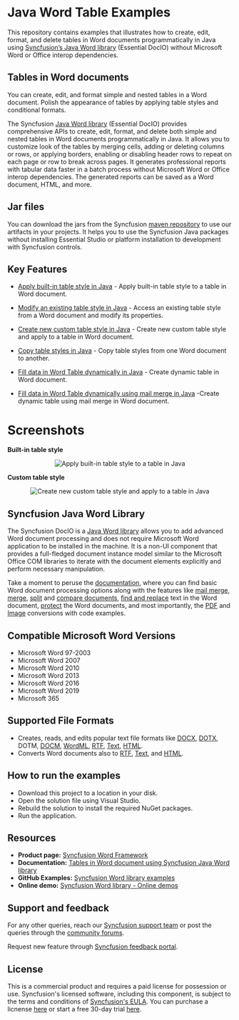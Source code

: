 # Java Word Table Examples

This repository contains examples that illustrates how to create, edit, format, and delete tables in Word documents programmatically in Java using [Syncfusion’s Java Word library](https://www.syncfusion.com/document-processing/word-framework/java/word-library?utm_source=github&utm_medium=listing&utm_campaign=github-docio-examples) (Essential DocIO) without Microsoft Word or Office interop dependencies.

## Tables in Word documents

You can create, edit, and format simple and nested tables in a Word document. Polish the appearance of tables by applying table styles and conditional formats.

The Syncfusion [Java Word library](https://www.syncfusion.com/document-processing/word-framework/java/word-library?utm_source=github&utm_medium=listing&utm_campaign=github-docio-examples) (Essential DocIO) provides comprehensive APIs to create, edit, format, and delete both simple and nested tables in Word documents programmatically in Java. It allows you to customize look of the tables by merging cells, adding or deleting columns or rows, or applying borders, enabling or disabling header rows to repeat on each page or row to break across pages. It generates professional reports with tabular data faster in a batch process without Microsoft Word or Office interop dependencies. The generated reports can be saved as a Word document, HTML, and more.

## Jar files


You can download the jars from the Syncfusion [maven repository](https://jars.syncfusion.com/?_ga=2.177721445.1332356717.1617771042-23317178.1569844681) to use our artifacts in your projects. It helps you to use the Syncfusion Java packages without installing Essential Studio or platform installation to development with Syncfusion controls.

## Key Features

- [Apply built-in table style in Java](applybuiltintablestyles/) - Apply built-in table style to a table in Word document.

- [Modify an existing table style in Java](modifyexistingtablestyle/) - Access an existing table style from a Word document and modify its properties.

- [Create new custom table style in Java](applycustomtablestyles/) - Create new custom table style and apply to a table in Word document.

- [Copy table styles in Java](copytablestyles/) - Copy table styles from one Word document to another.

- [Fill data in Word Table dynamically in Java](dynamictable/) - Create dynamic table in Word document.

- [Fill data in Word Table dynamically using mail merge in Java](dynamictableusingmailmerge/) -Create dynamic table using mail merge in Word document.

# Screenshots

**Built-in table style**

<p align="center"> 
<img src="screenshots/Built-in-table-style.png" alt="Apply built-in table style to a table in Java"/> 
</p>

**Custom table style**

<p align="center"> 
<img src="screenshots/Custom-table-style.png" alt="Create new custom table style and apply to a table in Java"/> 
</p>

## Syncfusion Java Word Library

The Syncfusion DocIO is a [Java Word library](https://www.syncfusion.com/document-processing/word-framework/java/word-library?utm_source=github&utm_medium=listing&utm_campaign=github-docio-examples) allows you to add advanced Word document processing and does not require Microsoft Word application to be installed in the machine. It is a non-UI component that provides a full-fledged document instance model similar to the Microsoft Office COM libraries to iterate with the document elements explicitly and perform necessary manipulation. 

Take a moment to peruse the [documentation](https://help.syncfusion.com/file-formats/docio/getting-started?utm_source=github&utm_medium=listing&utm_campaign=github-docio-examples), where you can find basic Word document processing options along with the features like [mail merge](https://help.syncfusion.com/file-formats/docio/working-with-mail-merge?utm_source=github&utm_medium=listing&utm_campaign=github-docio-examples), [merge](https://help.syncfusion.com/file-formats/docio/word-document/merging-word-documents?utm_source=github&utm_medium=listing&utm_campaign=github-docio-examples), [split](https://help.syncfusion.com/file-formats/docio/word-document/split-word-documents?utm_source=github&utm_medium=listing&utm_campaign=github-docio-examples) and [compare documents](https://help.syncfusion.com/file-formats/docio/word-document/compare-word-documents?utm_source=github&utm_medium=listing&utm_campaign=github-docio-examples), [find and replace](https://help.syncfusion.com/file-formats/docio/working-with-find-and-replace?utm_source=github&utm_medium=listing&utm_campaign=github-docio-examples) text in the Word document, [protect](https://help.syncfusion.com/file-formats/docio/working-with-security?utm_source=github&utm_medium=listing&utm_campaign=github-docio-examples) the Word documents, and most importantly, the [PDF](https://help.syncfusion.com/file-formats/docio/word-to-pdf?utm_source=github&utm_medium=listing&utm_campaign=github-docio-examples) and [Image](https://help.syncfusion.com/file-formats/docio/word-to-image?utm_source=github&utm_medium=listing&utm_campaign=github-docio-examples) conversions with code examples.

## Compatible Microsoft Word Versions

*   Microsoft Word 97-2003
*   Microsoft Word 2007
*   Microsoft Word 2010
*   Microsoft Word 2013
*   Microsoft Word 2016
*   Microsoft Word 2019
*   Microsoft 365

## Supported File Formats

*   Creates, reads, and edits popular text file formats like [DOCX](https://help.syncfusion.com/java-file-formats/word-library/word-file-formats?utm_source=github&utm_medium=listing&utm_campaign=github-docio-examples#word-open-xml-formats-2007--later), [DOTX](https://help.syncfusion.com/java-file-formats/word-library/word-file-formats?utm_source=github&utm_medium=listing&utm_campaign=github-docio-examples#templates), DOTM, [DOCM](https://help.syncfusion.com/java-file-formats/word-library/word-file-formats?utm_source=github&utm_medium=listing&utm_campaign=github-docio-examples#macros), [WordML](), [RTF](https://help.syncfusion.com/java-file-formats/word-library/rtf?utm_source=github&utm_medium=listing&utm_campaign=github-docio-examples), [Text](https://help.syncfusion.com/java-file-formats/word-library/text?utm_source=github&utm_medium=listing&utm_campaign=github-docio-examples), [HTML](https://help.syncfusion.com/java-file-formats/word-library/html?utm_source=github&utm_medium=listing&utm_campaign=github-docio-examples).
*   Converts Word documents also to [RTF](https://help.syncfusion.com/java-file-formats/word-library/rtf?utm_source=github&utm_medium=listing&utm_campaign=github-docio-examples), [Text](https://help.syncfusion.com/java-file-formats/word-library/text?utm_source=github&utm_medium=listing&utm_campaign=github-docio-examples), and  [HTML](https://help.syncfusion.com/java-file-formats/word-library/html?utm_source=github&utm_medium=listing&utm_campaign=github-docio-examples).

## How to run the examples

- Download this project to a location in your disk.
- Open the solution file using Visual Studio.
- Rebuild the solution to install the required NuGet packages.
- Run the application.

## Resources

- **Product page:** [Syncfusion Word Framework](https://www.syncfusion.com/document-processing/word-framework/java?utm_source=github&utm_medium=listing&utm_campaign=github-docio-examples)
- **Documentation:** [Tables in Word document using Syncfusion Java Word library](https://help.syncfusion.com/java-file-formats/word-library/working-with-tabless?utm_source=github&utm_medium=listing&utm_campaign=github-docio-examples)
- **GitHub Examples:** [Syncfusion Word library examples](https://github.com/SyncfusionExamples/DocIO-Examples?utm_source=github&utm_medium=listing&utm_campaign=github-docio-examples)
- **Online demo:** [Syncfusion Word library - Online demos](https://ej2.syncfusion.com/aspnetcore/DocIO/SalesInvoice?utm_source=github&utm_medium=listing&utm_campaign=github-docio-examples)

## Support and feedback

For any other queries, reach our [Syncfusion support team](https://support.syncfusion.com/?utm_source=github&utm_medium=listing&utm_campaign=github-docio-examples) or post the queries through the [community forums](https://www.syncfusion.com/forums?utm_source=github&utm_medium=listing&utm_campaign=github-docio-examples).

Request new feature through [Syncfusion feedback portal](https://www.syncfusion.com/feedback?utm_source=github&utm_medium=listing&utm_campaign=github-docio-examples).

## License

This is a commercial product and requires a paid license for possession or use. Syncfusion's licensed software, including this component, is subject to the terms and conditions of [Syncfusion's EULA](https://www.syncfusion.com/license/studio/22.2.5/syncfusion_essential_studio_eula.pdf?utm_source=github&utm_medium=listing&utm_campaign=github-docio-examples). You can purchase a licnense [here](https://www.syncfusion.com/sales/products?utm_source=github&utm_medium=listing&utm_campaign=github-docio-examples) or start a free 30-day trial [here](https://www.syncfusion.com/account/manage-trials/start-trials?utm_source=github&utm_medium=listing&utm_campaign=github-docio-examples).

